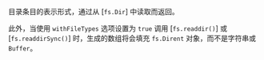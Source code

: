 <!-- YAML
added: v10.10.0
-->

目录条目的表示形式，通过从 [`fs.Dir`] 中读取而返回。

此外，当使用 `withFileTypes` 选项设置为 `true` 调用 [`fs.readdir()`] 或 [`fs.readdirSync()`] 时，生成的数组将会填充 `fs.Dirent` 对象，而不是字符串或 `Buffer`。


